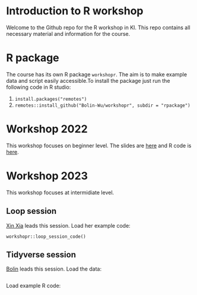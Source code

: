 # Introduction to R workshop
Welcome to the Github repo for the R workshop in KI. This repo contains all necessary material and information for the course.

# R package
The course has its own R package `workshopr`. The aim is to make example data and script easily accessible.To install the package just run the following code in R studio:

1. `install.packages("remotes")`
2. `remotes::install_github("Bolin-Wu/workshopr", subdir = "rpackage")`

# Workshop 2022
This workshop focuses on beginner level.  The slides are  [here](https://github.com/Bolin-Wu/workshopr/blob/main/material/2022_beginner/slide.pdf) and R code is [here](https://github.com/Bolin-Wu/workshopr/blob/main/material/2022_beginner/example.R).

# Workshop 2023
This workshop focuses at intermidiate level.

## Loop session
[Xin Xia](https://ki-su-arc.se/staff/xin-xia/) leads this session. 
Load her example code:

```
workshopr::loop_session_code()
```

## Tidyverse session
[Bolin](https://staff.ki.se/people/bolin-wu) leads this session.
Load the data:
```

```

Load example R code:
```

```

